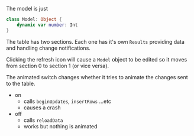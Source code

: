 The model is just

```swift
class Model: Object {
    dynamic var number: Int
}
```

The table has two sections. Each one has it's own `Results` providing data and handling change notifications.

Clicking the refresh icon will cause a `Model` object to be edited so it moves from section 0 to section 1 (or vice versa).

The animated switch changes whether it tries to animate the changes sent to the table.

- on
  - calls `beginUpdates`, `insertRows` ...etc
  - causes a crash
- off
  - calls `reloadData`
  - works but nothing is animated
